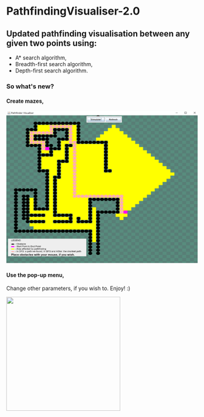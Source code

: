 # PathfindingVisualiser-2.0
## Updated pathfinding visualisation between any given two points using:
* A* search algorithm,
* Breadth-first search algorithm,
* Depth-first search algorithm.

### So what's new?
#### Create mazes,

<img src="https://github.com/basiav/PathfindingVisualiser-2.0/blob/master/CreateMazes.png" data-canonical-src="https://github.com/basiav/PathfindingVisualiser-2.0/blob/master/CreateMazes.png" width="550" height="400" />

#### Use the pop-up menu,

Change other parameters, if you wish to. Enjoy! :)

<img src="https://github.com/basiav/PathfinderVisualiser/blob/master/Configure.png" data-canonical-src="https://github.com/basiav/PathfinderVisualiser/blob/master/Configure.png" width="300" height="300" />
